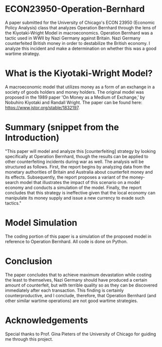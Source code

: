# ECON23950-Operation-Bernhard
A paper submitted for the University of Chicago's ECON 23950 (Economic Policy Analysis) class that analyzes Operation Bernhard through the lens of the Kiyotaki-Wright Model in macroeconomics. Operation Bernhard was a tactic used in WWII by Nazi Germany against Britain. Nazi Germany counterfeited British money in order to destabilize the British economy. I analyze this incident and make a determination on whether this was a good wartime strategy.

# What is the Kiyotaki-Wright Model?
A macroeconomic model that utilizes money as a form of an exchange in a society of goods holders and money holders. The original model was proposed in the 1989 paper 'On Money as a Medium of Exchange,' by Nobuhiro Kiyotaki and Randall Wright. The paper can be found here: https://www.jstor.org/stable/1832197.

# Summary (snippet from the Introduction)
"This paper will model and analyze this [counterfeiting] strategy by looking specifically at Operation Bernhard, though the results can be applied to other counterfeiting incidents during war as well. The analysis will be structured as follows. First, the report begins by analyzing data from the monetary authorities of Britain and Australia about counterfeit money and its effects. Subsequently, the report proposes a variant of the money-search model that illustrates the impact of this scenario on a model economy and conducts a simulation of the model. Finally, the report concludes that this strategy is ineffective given that the local economy can manipulate its money supply and issue a new currency to evade such tactics."

# Model Simulation
The coding portion of this paper is a simulation of the proposed model in reference to Operation Bernhard. All code is done on Python.

# Conclusion
The paper concludes that to achieve maximum devastation while costing the least to themselves, Nazi Germany should have produced a certain amount of counterfeit, but with terrible quality so as they can be discovered immediately after each transaction. This finding is certainly counterproductive, and I conclude, therefore, that Operation Bernhard (and other similar wartime operations) are not good wartime strategies.

# Acknowledgements
Special thanks to Prof. Gina Pieters of the University of Chicago for guiding me through this project.
